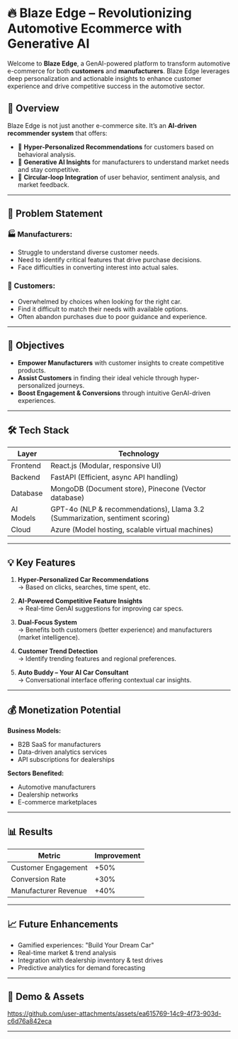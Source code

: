 # 🔥 Blaze Edge – Revolutionizing Automotive Ecommerce with Generative AI

Welcome to **Blaze Edge**, a GenAI-powered platform to transform automotive e-commerce for both **customers** and **manufacturers**. Blaze Edge leverages deep personalization and actionable insights to enhance customer experience and drive competitive success in the automotive sector.

## 🚀 Overview

Blaze Edge is not just another e-commerce site. It’s an **AI-driven recommender system** that offers:

- 🎯 **Hyper-Personalized Recommendations** for customers based on behavioral analysis.
- 🧠 **Generative AI Insights** for manufacturers to understand market needs and stay competitive.
- 🔁 **Circular-loop Integration** of user behavior, sentiment analysis, and market feedback.

---

## 🧩 Problem Statement

### 🏭 Manufacturers:
- Struggle to understand diverse customer needs.
- Need to identify critical features that drive purchase decisions.
- Face difficulties in converting interest into actual sales.

### 👥 Customers:
- Overwhelmed by choices when looking for the right car.
- Find it difficult to match their needs with available options.
- Often abandon purchases due to poor guidance and experience.

---

## 🎯 Objectives

- **Empower Manufacturers** with customer insights to create competitive products.
- **Assist Customers** in finding their ideal vehicle through hyper-personalized journeys.
- **Boost Engagement & Conversions** through intuitive GenAI-driven experiences.

---

## 🛠️ Tech Stack

| Layer       | Technology |
|-------------|------------|
| Frontend    | React.js (Modular, responsive UI) |
| Backend     | FastAPI (Efficient, async API handling) |
| Database    | MongoDB (Document store), Pinecone (Vector database) |
| AI Models   | GPT-4o (NLP & recommendations), Llama 3.2 (Summarization, sentiment scoring) |
| Cloud       | Azure (Model hosting, scalable virtual machines) |

---

## 💡 Key Features

1. **Hyper-Personalized Car Recommendations**  
   → Based on clicks, searches, time spent, etc.

2. **AI-Powered Competitive Feature Insights**  
   → Real-time GenAI suggestions for improving car specs.

3. **Dual-Focus System**  
   → Benefits both customers (better experience) and manufacturers (market intelligence).

4. **Customer Trend Detection**  
   → Identify trending features and regional preferences.

5. **Auto Buddy – Your AI Car Consultant**  
   → Conversational interface offering contextual car insights.

---

## 💰 Monetization Potential

**Business Models:**
- B2B SaaS for manufacturers
- Data-driven analytics services
- API subscriptions for dealerships

**Sectors Benefited:**
- Automotive manufacturers
- Dealership networks
- E-commerce marketplaces

---

## 📊 Results

| Metric | Improvement |
|--------|-------------|
| Customer Engagement | +50% |
| Conversion Rate     | +30% |
| Manufacturer Revenue | +40% |

---

## 📈 Future Enhancements

- Gamified experiences: "Build Your Dream Car"
- Real-time market & trend analysis
- Integration with dealership inventory & test drives
- Predictive analytics for demand forecasting

---

## 📸 Demo & Assets


https://github.com/user-attachments/assets/ea615769-14c9-4f73-903d-c6d76a842eca


---

